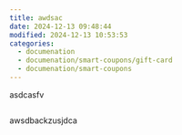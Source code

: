 ```yaml
---
title: awdsac
date: 2024-12-13 09:48:44
modified: 2024-12-13 10:53:53
categories:
  - documenation
  - documenation/smart-coupons/gift-card
  - documenation/smart-coupons
---
```



<!-- wp:paragraph -->
<p>asdcasfv</p>
<!-- /wp:paragraph -->

<!-- wp:image {"id":17,"sizeSlug":"large","linkDestination":"none"} -->
<figure class="wp-block-image size-large"><img src="http://learn.local/wp-content/uploads/2024/12/2024-12-11_11-03-58-1024x141.png" alt="" class="wp-image-17"/></figure>
<!-- /wp:image -->

<!-- wp:paragraph -->
<p>awsdbackzusjdca</p>
<!-- /wp:paragraph -->